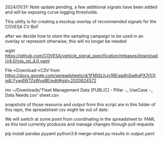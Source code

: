 2024/01/31: Note update pending, a few additional signals have been added and will be exposing curve logging thresholds. 

This utility is for creating a mockup overlay of recommended signals for the COVESA CV BoF

after we decide how to store the sampling campaign to be used in an overlay or represent otherwise, this will no longer be needed

wget https://github.com/COVESA/vehicle_signal_specification/releases/download/v4.0/vss_rel_4.0.yaml

File->Download->CSV from https://docs.google.com/spreadsheets/d/1FMtSLhJy1REgadlnSwAqPX7r57rqdLYyw4W7ZsWyg8E/edit#gid=2020824572

mv ~/Downloads/'Fleet Management Data [PUBLIC] - Pillar -_ UseCase -_ Data Needs.csv' sheet.csv 

snapshots of those resource and output from this script are in this folder of this repo, the spreadsheet csv might be out of date. 

We will switch at some point from coordinating in the spreadsheet to YAML as this tool currently produces and manage changes through pull requests 

pip install pandas pyyaml
python3.8 merge-sheet.py
results in output.yaml

